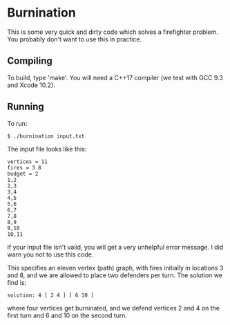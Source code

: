 Burnination
===========

This is some very quick and dirty code which solves a firefighter problem. You
probably don't want to use this in practice.

Compiling
---------

To build, type 'make'. You will need a C++17 compiler (we test with GCC 9.3 and
Xcode 10.2).

Running
-------

To run:

```shell session
$ ./burnination input.txt
```

The input file looks like this:

```
vertices = 11
fires = 3 8
budget = 2
1,2
2,3
3,4
4,5
5,6
6,7
7,8
8,9
9,10
10,11
```

If your input file isn't valid, you will get a very unhelpful error message. I
did warn you not to use this code.

This specifies an eleven vertex (path) graph, with fires initially in locations
3 and 8, and we are allowed to place two defenders per turn. The solution we
find is:

```
solution: 4 [ 2 4 ] [ 6 10 ]
```

where four vertices get burninated, and we defend vertices 2 and 4 on the first
turn and 6 and 10 on the second turn.

<!-- vim: set tw=100 spell spelllang=en : -->

